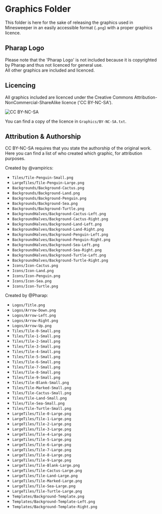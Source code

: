 # Graphics Folder

This folder is here for the sake of releasing the graphics used in Minesweeper in an easily accessible format (`.png`) with a proper graphics licence.  

## Pharap Logo

Please note that the 'Pharap Logo' is not included because it is copyrighted by Pharap and thus not licenced for general use.  
All other graphics are included and licenced.  

## Licencing

All graphics included are licenced under the Creative Commons Attribution-NonCommercial-ShareAlike licence ('CC BY-NC-SA').  

![CC BY-NC-SA](https://mirrors.creativecommons.org/presskit/buttons/88x31/png/by-nc-sa.png)

You can find a copy of the licence in `Graphics/BY-NC-SA.txt`.  

## Attribution & Authorship

CC BY-NC-SA requires that you state the authorship of the original work.  
Here you can find a list of who created which graphic, for attribution purposes.  

Created by @vampirics:  

* `Tiles/Tile-Penguin-Small.png`
* `LargeTiles/Tile-Penguin-Large.png`
* `Backgrounds/Background-Cactus.png`
* `Backgrounds/Background-Land.png`
* `Backgrounds/Background-Penguin.png`
* `Backgrounds/Background-Sea.png`
* `Backgrounds/Background-Turtle.png`
* `BackgroundHalves/Background-Cactus-Left.png`
* `BackgroundHalves/Background-Cactus-Right.png`
* `BackgroundHalves/Background-Land-Left.png`
* `BackgroundHalves/Background-Land-Right.png`
* `BackgroundHalves/Background-Penguin-Left.png`
* `BackgroundHalves/Background-Penguin-Right.png`
* `BackgroundHalves/Background-Sea-Left.png`
* `BackgroundHalves/Background-Sea-Right.png`
* `BackgroundHalves/Background-Turtle-Left.png`
* `BackgroundHalves/Background-Turtle-Right.png`
* `Icons/Icon-Cactus.png`
* `Icons/Icon-Land.png`
* `Icons/Icon-Penguin.png`
* `Icons/Icon-Sea.png`
* `Icons/Icon-Turtle.png`

Created by @Pharap:  

* `Logos/Title.png`
* `Logos/Arrow-Down.png`
* `Logos/Arrow-Left.png`
* `Logos/Arrow-Right.png`
* `Logos/Arrow-Up.png`
* `Tiles/Tile-0-Small.png`
* `Tiles/Tile-1-Small.png`
* `Tiles/Tile-2-Small.png`
* `Tiles/Tile-3-Small.png`
* `Tiles/Tile-4-Small.png`
* `Tiles/Tile-5-Small.png`
* `Tiles/Tile-6-Small.png`
* `Tiles/Tile-7-Small.png`
* `Tiles/Tile-8-Small.png`
* `Tiles/Tile-9-Small.png`
* `Tiles/Tile-Blank-Small.png`
* `Tiles/Tile-Marked-Small.png`
* `Tiles/Tile-Cactus-Small.png`
* `Tiles/Tile-Land-Small.png`
* `Tiles/Tile-Sea-Small.png`
* `Tiles/Tile-Turtle-Small.png`
* `LargeTiles/Tile-0-Large.png`
* `LargeTiles/Tile-1-Large.png`
* `LargeTiles/Tile-2-Large.png`
* `LargeTiles/Tile-3-Large.png`
* `LargeTiles/Tile-4-Large.png`
* `LargeTiles/Tile-5-Large.png`
* `LargeTiles/Tile-6-Large.png`
* `LargeTiles/Tile-7-Large.png`
* `LargeTiles/Tile-8-Large.png`
* `LargeTiles/Tile-9-Large.png`
* `LargeTiles/Tile-Blank-Large.png`
* `LargeTiles/Tile-Cactus-Large.png`
* `LargeTiles/Tile-Land-Large.png`
* `LargeTiles/Tile-Marked-Large.png`
* `LargeTiles/Tile-Sea-Large.png`
* `LargeTiles/Tile-Turtle-Large.png`
* `Templates/Background-Template.png`
* `Templates/Background-Template-Left.png`
* `Templates/Background-Template-Right.png`
